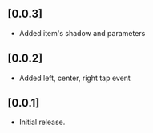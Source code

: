 ## [0.0.3]
* Added item's shadow and parameters

## [0.0.2]
* Added left, center, right tap event

## [0.0.1]
* Initial release.
